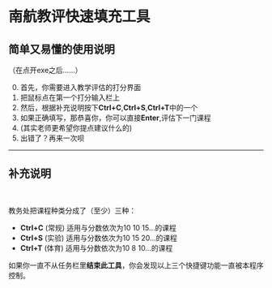 # 南航教评快速填充工具

## 简单又易懂的使用说明

（在点开exe之后……）

0. 首先，你需要进入教学评估的打分界面
0. 把鼠标点在第一个打分输入栏上
0. 然后，根据补充说明按下**Ctrl+C**,**Ctrl+S**,**Ctrl+T**中的一个
0. 如果正确填写，那恭喜你，你可以直接**Enter**,评估下一门课程
0. (其实老师更希望你提点建议什么的)
0. 出错了？再来一次呗



-----

## 补充说明
<br>

教务处把课程种类分成了（至少）三种：

* __Ctrl+C__ (常规) 适用与分数依次为10 10 15…的课程
* __Ctrl+S__ (实验) 适用与分数依次为10 15 20…的课程
* __Ctrl+T__ (体育) 适用与分数依次为10  8 10…的课程

如果你一直不从任务栏里**结束此工具**，你会发现以上三个快捷键功能一直被本程序控制。


